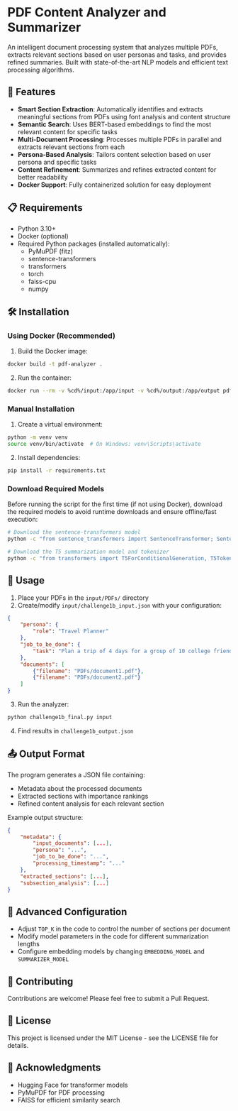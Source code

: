 # PDF Content Analyzer and Summarizer

An intelligent document processing system that analyzes multiple PDFs, extracts relevant sections based on user personas and tasks, and provides refined summaries. Built with state-of-the-art NLP models and efficient text processing algorithms.

## 🚀 Features

- **Smart Section Extraction**: Automatically identifies and extracts meaningful sections from PDFs using font analysis and content structure
- **Semantic Search**: Uses BERT-based embeddings to find the most relevant content for specific tasks
- **Multi-Document Processing**: Processes multiple PDFs in parallel and extracts relevant sections from each
- **Persona-Based Analysis**: Tailors content selection based on user persona and specific tasks
- **Content Refinement**: Summarizes and refines extracted content for better readability
- **Docker Support**: Fully containerized solution for easy deployment

## 📋 Requirements

- Python 3.10+
- Docker (optional)
- Required Python packages (installed automatically):
  - PyMuPDF (fitz)
  - sentence-transformers
  - transformers
  - torch
  - faiss-cpu
  - numpy

## 🛠️ Installation

### Using Docker (Recommended)

1. Build the Docker image:
```bash
docker build -t pdf-analyzer .
```

2. Run the container:
```bash
docker run --rm -v %cd%/input:/app/input -v %cd%/output:/app/output pdf-analyzer
```

### Manual Installation

1. Create a virtual environment:
```bash
python -m venv venv
source venv/bin/activate  # On Windows: venv\Scripts\activate
```


2. Install dependencies:
```bash
pip install -r requirements.txt
```

### Download Required Models

Before running the script for the first time (if not using Docker), download the required models to avoid runtime downloads and ensure offline/fast execution:

```bash
# Download the sentence-transformers model
python -c "from sentence_transformers import SentenceTransformer; SentenceTransformer('sentence-transformers/paraphrase-MiniLM-L6-v2', cache_folder='./model_cache')"

# Download the T5 summarization model and tokenizer
python -c "from transformers import T5ForConditionalGeneration, T5Tokenizer; T5Tokenizer.from_pretrained('t5-small', cache_dir='./model_cache'); T5ForConditionalGeneration.from_pretrained('t5-small', cache_dir='./model_cache')"
```

## 📖 Usage

1. Place your PDFs in the `input/PDFs/` directory
2. Create/modify `input/challenge1b_input.json` with your configuration:
```json
{
    "persona": {
        "role": "Travel Planner"
    },
    "job_to_be_done": {
        "task": "Plan a trip of 4 days for a group of 10 college friends"
    },
    "documents": [
        {"filename": "PDFs/document1.pdf"},
        {"filename": "PDFs/document2.pdf"}
    ]
}
```

3. Run the analyzer:
```bash
python challenge1b_final.py input
```

4. Find results in `challenge1b_output.json`

## 📤 Output Format

The program generates a JSON file containing:
- Metadata about the processed documents
- Extracted sections with importance rankings
- Refined content analysis for each relevant section

Example output structure:
```json
{
    "metadata": {
        "input_documents": [...],
        "persona": "...",
        "job_to_be_done": "...",
        "processing_timestamp": "..."
    },
    "extracted_sections": [...],
    "subsection_analysis": [...]
}
```

## 🔧 Advanced Configuration

- Adjust `TOP_K` in the code to control the number of sections per document
- Modify model parameters in the code for different summarization lengths
- Configure embedding models by changing `EMBEDDING_MODEL` and `SUMMARIZER_MODEL`

## 🤝 Contributing

Contributions are welcome! Please feel free to submit a Pull Request.

## 📝 License

This project is licensed under the MIT License - see the LICENSE file for details.

## 🙏 Acknowledgments

- Hugging Face for transformer models
- PyMuPDF for PDF processing
- FAISS for efficient similarity search
